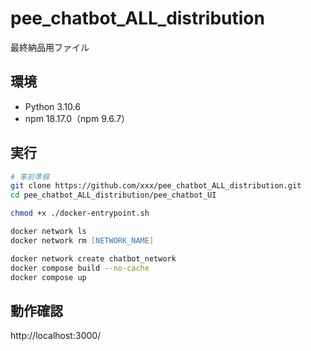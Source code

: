 # pee_chatbot_ALL_distribution

最終納品用ファイル

## 環境

- Python 3.10.6
- npm 18.17.0（npm 9.6.7）

## 実行

```zsh
# 事前準備
git clone https://github.com/xxx/pee_chatbot_ALL_distribution.git
cd pee_chatbot_ALL_distribution/pee_chatbot_UI

chmod +x ./docker-entrypoint.sh

docker network ls
docker network rm [NETWORK_NAME]

docker network create chatbot_network
docker compose build --no-cache
docker compose up
```

## 動作確認

http://localhost:3000/
